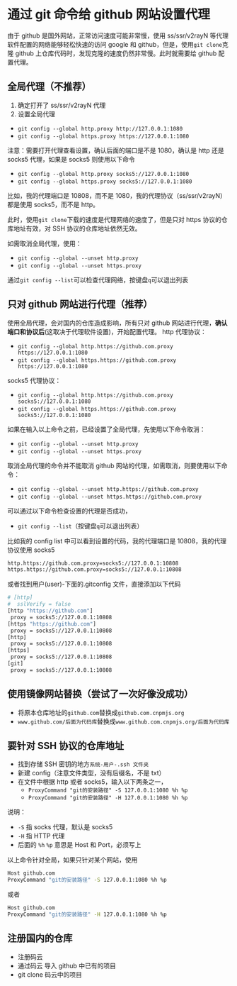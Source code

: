 # 通过 git 命令给 github 网站设置代理

由于 github 是国外网站，正常访问速度可能非常慢，使用 ss/ssr/v2rayN 等代理软件配置的网络能够轻松快速的访问 google 和 github，但是，使用`git clone`克隆 github 上仓库代码时，发现克隆的速度仍然非常慢。此时就需要给 github 配置代理。

## 全局代理（不推荐）

1. 确定打开了 ss/ssr/v2rayN 代理
2. 设置全局代理

- `git config --global http.proxy http://127.0.0.1:1080`
- `git config --global https.proxy https://127.0.0.1:1080`

注意：需要打开代理查看设置，确认后面的端口是不是 1080，确认是 http 还是 socks5 代理，如果是 socks5 则使用以下命令

- `git config --global http.proxy socks5://127.0.0.1:1080`
- `git config --global https.proxy socks5://127.0.0.1:1080`

比如，我的代理端口是 10808，而不是 1080，我的代理协议（ss/ssr/v2rayN）都是使用 socks5，而不是 http。

此时，使用`git clone`下载的速度是代理网络的速度了，但是只对 https 协议的仓库地址有效，对 SSH 协议的仓库地址依然无效。

如需取消全局代理，使用：

- `git config --global --unset http.proxy`
- `git config --global --unset https.proxy`

通过`git config --list`可以检查代理网络，按键盘`q`可以退出列表

## 只对 github 网站进行代理（推荐）

使用全局代理，会对国内的仓库造成影响，所有只对 github 网站进行代理，**确认端口和协议后**(这取决于代理软件设置)，开始配置代理。
http 代理协议：

- `git config --global http.https://github.com.proxy https://127.0.0.1:1080`
- `git config --global https.https://github.com.proxy https://127.0.0.1:1080`

socks5 代理协议：

- `git config --global http.https://github.com.proxy socks5://127.0.0.1:1080`
- `git config --global https.https://github.com.proxy socks5://127.0.0.1:1080`

如果在输入以上命令之前，已经设置了全局代理，先使用以下命令取消：

- `git config --global --unset http.proxy`
- `git config --global --unset https.proxy`

取消全局代理的命令并不能取消 github 网站的代理，如需取消，则要使用以下命令：

- `git config --global --unset http.https://github.com.proxy`
- `git config --global --unset https.https://github.com.proxy`

可以通过以下命令检查设置的代理是否成功，

- `git config --list`（按键盘`q`可以退出列表）

比如我的 config list 中可以看到设置的代码，我的代理端口是 10808，我的代理协议使用 socks5

```bash
http.https://github.com.proxy=socks5://127.0.0.1:10808
https.https://github.com.proxy=socks5://127.0.0.1:10808
```

或者找到用户(user)-下面的.gitconfig 文件，直接添加以下代码

```bash
# [http]
#  sslVerify = false
[http "https://github.com"]
 proxy = socks5://127.0.0.1:10808
[https "https://github.com"]
 proxy = socks5://127.0.0.1:10808
[http]
 proxy = socks5://127.0.0.1:10808
[https]
 proxy = socks5://127.0.0.1:10808
[git]
 proxy = socks5://127.0.0.1:10808
```

## 使用镜像网站替换（尝试了一次好像没成功）

- 将原本仓库地址的`github.com`替换成`github.com.cnpmjs.org`
- `www.github.com/后面为代码库`替换成`www.github.com.cnpmjs.org/后面为代码库`

## 要针对 SSH 协议的仓库地址

- 找到存储 SSH 密钥的地方`系统-用户-.ssh 文件夹`
- 新建 config（注意文件类型，没有后缀名，不是 txt）
- 在文件中根据 http 或者 socks5，输入以下两条之一，
  - `ProxyCommand "git的安装路径" -S 127.0.0.1:1080 %h %p`
  - `ProxyCommand "git的安装路径" -H 127.0.0.1:1080 %h %p`

说明：

- `-S` 指 socks 代理，默认是 socks5
- `-H` 指 HTTP 代理
- 后面的 `%h` `%p` 意思是 Host 和 Port，必须写上

以上命令针对全局，如果只针对某个网站，使用

```bash
Host github.com
ProxyCommand "git的安装路径" -S 127.0.0.1:1080 %h %p
```

或者

```bash
Host github.com
ProxyCommand "git的安装路径" -H 127.0.0.1:1080 %h %p
```

## 注册国内的仓库

- 注册码云
- 通过码云 导入 github 中已有的项目
- git clone 码云中的项目
